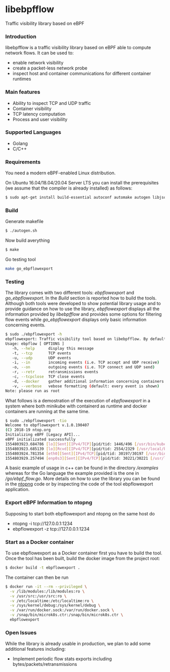 # libebpfflow
Traffic visibility library based on eBPF

### Introduction
libebpfflow is a traffic visibility library based on eBPF able to compute network flows. It can be used to:
* enable network visibility
* create a packet-less network probe
* inspect host and container communications for different container runtimes

### Main features
* Ability to inspect TCP and UDP traffic
* Container visibility
* TCP latency computation
* Process and user visibility

### Supported Languages
* Golang
* C/C++
 
### Requirements
You need a modern eBPF-enabled Linux distribution.

On Ubuntu 16.04/18.04/20.04 Server LTS you can install the prerequisites (we assume that the compiler is already installed) as follows:
```sh
$ sudo apt-get install build-essential autoconf automake autogen libjson-c-dev pkg-config libzmq3-dev libcurl4-openssl-dev libbpfcc-dev
```

### Build
Generate makefile
```sh
$ ./autogen.sh
```

Now build averything
```sh
$ make
```
Go testing tool
```sh
make go_ebpflowexport
```

### Testing
The library comes with two different tools: *ebpflowexport* and *go\_ebpflowexport*. In the _Build_ section is reported how to build the tools. Although both tools were developed to show potential library usage and to provide guidance on how to use the library, *ebpflowexport* displays all the information provided by *libebpfflow* and provides some options for filtering flow events while *go\_ebpflowexport* displays only basic information concerning events.
```sh
$ sudo ./ebpflowexport -h
ebpflowexport: Traffic visibility tool based on libebpfflow. By default all events will be shown 
Usage: ebpflow [ OPTIONS ] 
   -h, --help      display this message 
   -t, --tcp       TCP events 
   -u, --udp       UDP events 
   -i, --in        incoming events (i.e. TCP accept and UDP receive) 
   -o, --on        outgoing events (i.e. TCP connect and UDP send) 
   -r, --retr      retransmissions events 
   -c, --tcpclose  TCP close events 
   -d, --docker    gather additional information concerning containers (default: enabled)
   -v, --verbose   vebose formatting (default: every event is shown) 
Note: please run as root 
```
What follows is a demostration of the execution of *ebpflowexport* in a system where both minikube with containerd as runtime and docker containers are running at the same time.
```sh
$ sudo ./ebpflowexport -tio
Welcome to ebpflowexport v.1.0.190407
(C) 2018-19 ntop.org
Initializing eBPF [Legacy API]...
eBPF initializated successfully
1554803923.684786 [lo][Sent][IPv4/TCP][pid/tid: 1446/496 [/usr/bin/kubelet], uid/gid: 0/0][father pid/tid: 1/0 [/lib/systemd/systemd], uid/gid: 0/0][addr: 127.0.0.1:53790 <-> 127.0.0.1:10252][latency: 0.10 msec]
1554803923.685139 [lo][Rcvd][IPv4/TCP][pid/tid: 2554/2329 [/usr/local/bin/kube-controller-manager], uid/gid: 0/0][father pid/tid: 2295/0 [/usr/local/bin/containerd-shim], uid/gid: 0/0][addr: 127.0.0.1:53790 <-> 127.0.0.1:10252][containerID: 275d71585e03][runtime: containerd][kube_pod: kube-controller-manager-minikube][kube_ns: kube-system][latency: 0.00 msec]
1554803924.781354 [eth0][Sent][IPv4/TCP][pid/tid: 30197/30197 [/usr/bin/curl], uid/gid: 0/0][father pid/tid: 26219/0 [/bin/bash], uid/gid: 0/0][addr: 172.17.0.2:54348 <-> 216.58.205.46:80][containerID: cbd2540ec5be][runtime: docker][docker_name: sleepy_haibt][latency: 0.22 msec]
1554803929.257494 [enp0s3][Sent][IPv4/TCP][pid/tid: 30221/30221 [/usr/lib/apt/methods/http], uid/gid: 104/65534][father pid/tid: 30216/0 [/usr/bin/apt], uid/gid: 0/0][addr: 10.0.2.15:37140 <-> 91.189.88.162:80][latency: 0.17 msec]
```
A basic example of usage in c++ can be found in the directory */examples* whereas for the Go language the example provided is the one in */go/ebpf_flow.go*. More details on how to use the library you can be found in the [ntopng](https://github.com/ntop/ntopng) code or by inspecting the code of the tool ebpflowexport application.

### Export eBPF Information to ntopng
Supposing to start both ebpflowexport and ntopng on the same host do

- ntopng -i tcp://127.0.0.1:1234
- ebpflowexport -z tcp://127.0.0.1:1234


### Start as a Docker container
To use ebpflowexport as a Docker container first you have to build the tool. Once the tool has been built, build the docker image from the project root:
```sh
$ docker build -t ebpflowexport .
```
The container can then be run
```sh
$ docker run -it --rm --privileged \
  -v /lib/modules:/lib/modules:ro \
  -v /usr/src:/usr/src:ro \
  -v /etc/localtime:/etc/localtime:ro \
  -v /sys/kernel/debug:/sys/kernel/debug \
  -v /var/run/docker.sock:/var/run/docker.sock \
  -v /snap/bin/microk8s.ctr:/snap/bin/microk8s.ctr \
  ebpflowexport
```

### Open Issues
While the library is already usable in production, we plan to add some additional features including:
* Implement periodic flow stats exports including bytes/packets/retransmissions

